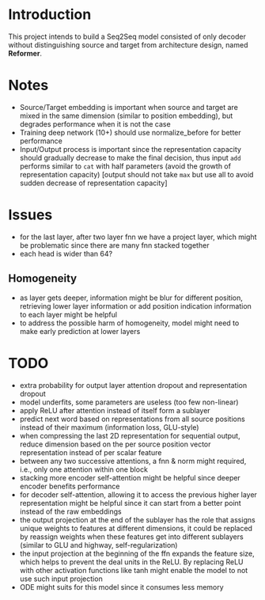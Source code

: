 # Introduction

This project intends to build a Seq2Seq model consisted of only decoder without distinguishing source and target from architecture design, named **Reformer**.

# Notes
- Source/Target embedding is important when source and target are mixed in the same dimension (similar to position embedding), but degrades performance when it is not the case
- Training deep network (10+) should use normalize_before for better performance
- Input/Output process is important since the representation capacity should gradually decrease to make the final decision, thus input `add` performs similar to `cat` with half parameters (avoid the growth of representation capacity) [output should not take `max` but use all to avoid sudden decrease of representation capacity]

# Issues
- for the last layer, after two layer fnn we have a project layer, which might be problematic since there are many fnn stacked together
- each head is wider than 64?
## Homogeneity
- as layer gets deeper, information might be blur for different position, retrieving lower layer information or add position indication information to each layer might be helpful
- to address the possible harm of homogeneity, model might need to make early prediction at lower layers

# TODO
- extra probability for output layer attention dropout and representation dropout
- model underfits, some parameters are useless (too few non-linear)
- apply ReLU after attention instead of itself form a sublayer
- predict next word based on representations from all source positions instead of their maximum (information loss, GLU-style)
- when compressing the last 2D representation for sequential output, reduce dimension based on the per source position vector representation instead of per scalar feature
- between any two successive attentions, a fnn & norm might required, i.e., only one attention within one block
- stacking more encoder self-attention might be helpful since deeper encoder benefits performance
- for decoder self-attention, allowing it to access the previous higher layer representation might be helpful since it can start from a better point instead of the raw embeddings
- the output projection at the end of the sublayer has the role that assigns unique weights to features at different dimensions, it could be replaced by reassign weights when these features get into different sublayers (similar to GLU and highway, self-regularization)
- the input projection at the beginning of the ffn expands the feature size, which helps to prevent the deal units in the ReLU. By replacing ReLU with other activation functions like tanh might enable the model to not use such input projection
- ODE might suits for this model since it consumes less memory
<!---
- Bidirectional Transformer Decoder: let previous generated target words representations to consider the latest generated words
- Reformer Decoder: instead of feeding the raw source embedding into the reformer, use the refined encoder representation by feeding it only to the first layer as embedding (with/without additional position embedding) or clamping it fixed to each layer
- Encoder-Memory RNN Decoder: use the encoder as the memory cell within RNN to form the decoder, that is we use every newly generated target word to update all representations within this dynamic encoder
- Dynamic Beam Search: 1) in the copy loss case, reformer will evaluate previous generated tokens differently according to the newly generated ones, thus beam search score should not be accumulated or fixed (it provides a chance to exclude / reorder hypotheses according to its new decisions, thus able to revise the hypotheses more flexibly); 2) in the next word prediction case (predict next word probability at each target positions), reformer need a way to ensemble predictions from different positions to make the final decision
-->
